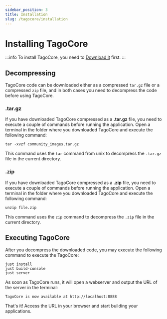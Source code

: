 ```yaml
---
sidebar_position: 3
title: Installation
slug: /tagocore/installation
---
```


# Installing TagoCore

:::info
To install TagoCore, you need to [Download it](/docs/tagocore/download) first.
:::

## Decompressing

TagoCore code can be downloaded either as a compressed `tar.gz` file or a compressed `zip` file, and in both cases you need to decompress the code before using TagoCore.

### .tar.gz

If you have downloaded TagoCore compressed as a **.tar.gz** file, you need to execute a couple of commands before running the application.
Open a terminal in the folder where you downloaded TagoCore and execute the following command:

```shell
tar -xvzf community_images.tar.gz
```

This command uses the `tar` command from unix to decompress the `.tar.gz` file in the current directory. 

### .zip

If you have downloaded TagoCore compressed as a **.zip** file, you need to execute a couple of commands before running the application.
Open a terminal in the folder where you downloaded TagoCore and execute the following command:

```shell
unzip file.zip
```

This command uses the `zip` command to decompress the `.zip` file in the current directory. 

## Executing TagoCore

After you decompress the downloaded code, you may execute the following command to execute the TagoCore:

```shell
just install
just build-console
just server
```

As soon as TagoCore runs, it will open a webserver and output the URL of the server in the terminal:

```shell
TagoCore is now available at http://localhost:8888
```

That's it! Access the URL in your browser and start building your applications.

<!-- ## Next Steps

If you have no idea how TagoCore works, you should check out our [TagoCore Overview](/tagocore/overview). However, if you are already familiar with some concepts, you can engage with [our community](https://community.tago.io/c/tagocore/19) by answering questions from other folks! -->
